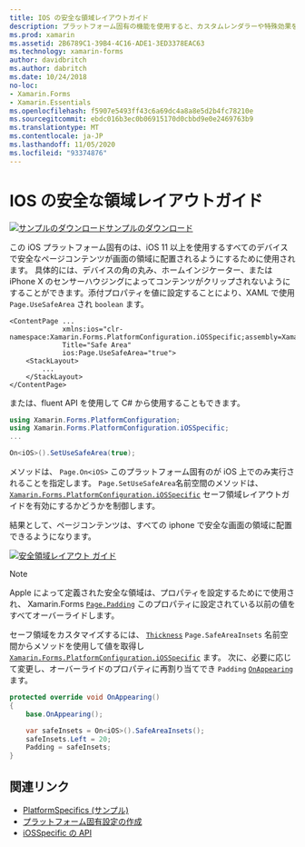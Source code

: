 ```yaml
---
title: IOS の安全な領域レイアウトガイド
description: プラットフォーム固有の機能を使用すると、カスタムレンダラーや特殊効果を実装することなく、特定のプラットフォームでのみ使用できる機能を使用できます。 この記事では、ios プラットフォーム固有のを使用する方法について説明します。これにより、iOS 11 以上を使用するすべてのデバイスで安全なページコンテンツが画面の領域に配置されるようになります。
ms.prod: xamarin
ms.assetid: 2B6789C1-39B4-4C16-ADE1-3ED3378EAC63
ms.technology: xamarin-forms
author: davidbritch
ms.author: dabritch
ms.date: 10/24/2018
no-loc:
- Xamarin.Forms
- Xamarin.Essentials
ms.openlocfilehash: f5907e5493ff43c6a69dc4a8a8e5d2b4fc78210e
ms.sourcegitcommit: ebdc016b3ec0b06915170d0cbbd9e0e2469763b9
ms.translationtype: MT
ms.contentlocale: ja-JP
ms.lasthandoff: 11/05/2020
ms.locfileid: "93374876"
---
```

# <a name="safe-area-layout-guide-on-ios"></a>IOS の安全な領域レイアウトガイド

[![サンプルのダウンロード](~/media/shared/download.png)サンプルのダウンロード](/samples/xamarin/xamarin-forms-samples/userinterface-platformspecifics)

この iOS プラットフォーム固有のは、iOS 11 以上を使用するすべてのデバイスで安全なページコンテンツが画面の領域に配置されるようにするために使用されます。 具体的には、デバイスの角の丸み、ホームインジケーター、または iPhone X のセンサーハウジングによってコンテンツがクリップされないようにすることができます。添付プロパティを値に設定することにより、XAML で使用 `Page.UseSafeArea` され `boolean` ます。

```xaml
<ContentPage ...
             xmlns:ios="clr-namespace:Xamarin.Forms.PlatformConfiguration.iOSSpecific;assembly=Xamarin.Forms.Core"
             Title="Safe Area"
             ios:Page.UseSafeArea="true">
    <StackLayout>
        ...
    </StackLayout>
</ContentPage>
```

または、fluent API を使用して C# から使用することもできます。

```csharp
using Xamarin.Forms.PlatformConfiguration;
using Xamarin.Forms.PlatformConfiguration.iOSSpecific;
...

On<iOS>().SetUseSafeArea(true);
```

メソッドは、 `Page.On<iOS>` このプラットフォーム固有のが iOS 上でのみ実行されることを指定します。 `Page.SetUseSafeArea`名前空間のメソッドは、 [`Xamarin.Forms.PlatformConfiguration.iOSSpecific`](xref:Xamarin.Forms.PlatformConfiguration.iOSSpecific) セーフ領域レイアウトガイドを有効にするかどうかを制御します。

結果として、ページコンテンツは、すべての iphone で安全な画面の領域に配置できるようになります。

[![安全領域レイアウト ガイド](page-safe-area-images/safe-area-layout.png)](page-safe-area-images/safe-area-layout-large.png#lightbox "安全領域レイアウト ガイド")

> [!NOTE]
> Apple によって定義された安全な領域は、プロパティを設定するためにで使用され、 Xamarin.Forms [`Page.Padding`](xref:Xamarin.Forms.Page.Padding) このプロパティに設定されている以前の値をすべてオーバーライドします。

セーフ領域をカスタマイズするには、 [`Thickness`](xref:Xamarin.Forms.Thickness) `Page.SafeAreaInsets` 名前空間からメソッドを使用して値を取得し [`Xamarin.Forms.PlatformConfiguration.iOSSpecific`](xref:Xamarin.Forms.PlatformConfiguration.iOSSpecific) ます。 次に、必要に応じて変更し、オーバーライドのプロパティに再割り当てでき `Padding` [`OnAppearing`](xref:Xamarin.Forms.Page.OnAppearing) ます。

```csharp
protected override void OnAppearing()
{
    base.OnAppearing();

    var safeInsets = On<iOS>().SafeAreaInsets();
    safeInsets.Left = 20;
    Padding = safeInsets;
}
```

## <a name="related-links"></a>関連リンク

- [PlatformSpecifics (サンプル)](/samples/xamarin/xamarin-forms-samples/userinterface-platformspecifics)
- [プラットフォーム固有設定の作成](~/xamarin-forms/platform/platform-specifics/index.md#creating-platform-specifics)
- [iOSSpecific の API](xref:Xamarin.Forms.PlatformConfiguration.iOSSpecific)